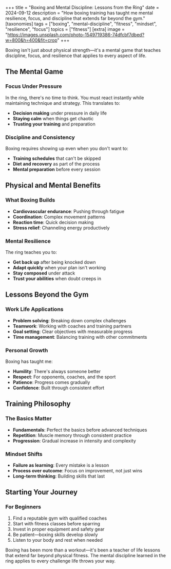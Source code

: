 +++
title = "Boxing and Mental Discipline: Lessons from the Ring"
date = 2024-09-12
description = "How boxing training has taught me mental resilience, focus, and discipline that extends far beyond the gym."
[taxonomies]
tags = ["boxing", "mental-discipline", "fitness", "mindset", "resilience", "focus"]
topics = ["fitness"]
[extra]
image = "https://images.unsplash.com/photo-1549719386-74dfcbf7dbed?w=800&h=400&fit=crop"
+++

Boxing isn't just about physical strength—it's a mental game that teaches discipline, focus, and resilience that applies to every aspect of life.

## The Mental Game

### Focus Under Pressure
In the ring, there's no time to think. You must react instantly while maintaining technique and strategy. This translates to:
- **Decision making** under pressure in daily life
- **Staying calm** when things get chaotic
- **Trusting your training** and preparation

### Discipline and Consistency
Boxing requires showing up even when you don't want to:
- **Training schedules** that can't be skipped
- **Diet and recovery** as part of the process
- **Mental preparation** before every session

## Physical and Mental Benefits

### What Boxing Builds
- **Cardiovascular endurance**: Pushing through fatigue
- **Coordination**: Complex movement patterns
- **Reaction time**: Quick decision making
- **Stress relief**: Channeling energy productively

### Mental Resilience
The ring teaches you to:
- **Get back up** after being knocked down
- **Adapt quickly** when your plan isn't working
- **Stay composed** under attack
- **Trust your abilities** when doubt creeps in

## Lessons Beyond the Gym

### Work Life Applications
- **Problem solving**: Breaking down complex challenges
- **Teamwork**: Working with coaches and training partners
- **Goal setting**: Clear objectives with measurable progress
- **Time management**: Balancing training with other commitments

### Personal Growth
Boxing has taught me:
- **Humility**: There's always someone better
- **Respect**: For opponents, coaches, and the sport
- **Patience**: Progress comes gradually
- **Confidence**: Built through consistent effort

## Training Philosophy

### The Basics Matter
- **Fundamentals**: Perfect the basics before advanced techniques
- **Repetition**: Muscle memory through consistent practice
- **Progression**: Gradual increase in intensity and complexity

### Mindset Shifts
- **Failure as learning**: Every mistake is a lesson
- **Process over outcome**: Focus on improvement, not just wins
- **Long-term thinking**: Building skills that last

## Starting Your Journey

### For Beginners
1. Find a reputable gym with qualified coaches
2. Start with fitness classes before sparring
3. Invest in proper equipment and safety gear
4. Be patient—boxing skills develop slowly
5. Listen to your body and rest when needed

Boxing has been more than a workout—it's been a teacher of life lessons that extend far beyond physical fitness. The mental discipline learned in the ring applies to every challenge life throws your way.
